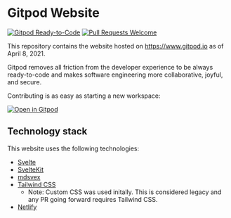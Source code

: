 # Gitpod Website

[![Gitpod Ready-to-Code](https://img.shields.io/badge/Gitpod-ready--to--code-blue?logo=gitpod)](https://gitpod.io/#https://github.com/gitpod-io/website)
[![Pull Requests Welcome](https://img.shields.io/badge/PRs-welcome-brightgreen.svg)](http://makeapullrequest.com)

This repository contains the website hosted on https://www.gitpod.io as of April 8, 2021.

Gitpod removes all friction from the developer experience to be always ready-to-code and makes software engineering more collaborative, joyful, and secure.

Contributing is as easy as starting a new workspace:

[![Open in Gitpod](https://gitpod.io/button/open-in-gitpod.svg)](https://gitpod.io/#https://github.com/gitpod-io/website)

## Technology stack

This website uses the following technologies:

- [Svelte](https://svelte.dev)
- [SvelteKit](https://kit.svelte.dev)
- [mdsvex](https://mdsvex.com)
- [Tailwind CSS](https://tailwindcss.com)
  - Note: Custom CSS was used initally. This is considered legacy and any PR going forward requires Tailwind CSS.
- [Netlify](https://www.netlify.com)
